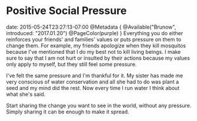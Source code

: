 # Positive Social Pressure
date: 2015-05-24T23:27:13-07:00
@Metadata {
  @Available("Brunow", introduced: "2017.01.20")
  @PageColor(purple)
}
Everything you do either reinforces your friends' and families' values or puts pressure on them to change them. For example, my friends apologize when they kill mosquitos because I've mentioned that I do my best not to kill living beings. I make sure to say that I am not hurt or insulted by their actions because my values only apply to myself, but they still feel some pressure.

I've felt the same pressure and I'm thankful for it. My sister has made me very conscious of water conservation and all she had to do was plant a seed and my mind did the rest. Now every time I run water I think about what she's said.

Start sharing the change you want to see in the world, without any pressure. Simply sharing it can be enough to make it spread.
